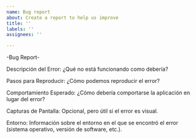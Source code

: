 ```yaml
---
name: Bug report
about: Create a report to help us improve
title: ''
labels: ''
assignees: ''

---
```


-Bug Report-

Descripción del Error: ¿Qué no está funcionando como debería?

Pasos para Reproducir: ¿Cómo podemos reproducir el error?

Comportamiento Esperado: ¿Cómo debería comportarse la aplicación en lugar del error?

Capturas de Pantalla: Opcional, pero útil si el error es visual.

Entorno: Información sobre el entorno en el que se encontró el error (sistema operativo, versión de software, etc.).
